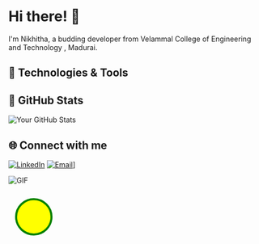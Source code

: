 # Hi there! 👋

I'm Nikhitha, a budding developer from Velammal College of Engineering and Technology , Madurai.

## 🔧 Technologies & Tools


## 🚀 GitHub Stats
![Your GitHub Stats](https://github-readme-stats.vercel.app/api?username=Nikhithasv&show_icons=true&theme=radical)

## 🌐 Connect with me
[![LinkedIn](https://img.shields.io/badge/LinkedIn-Connect-blue)]([https://www.linkedin.com/in/your-linkedin-profile](https://www.linkedin.com/in/nikhitha-vasudevan-b2382a252/))
[![Email](https://tse1.mm.bing.net/th?id=OIP.IpB5yPUkCFHOzlmM-O7ncAHaFW&pid=Api&P=0&h=220)](https://twitter.com/your-twitter-handle)]

<!-- Animated GIF -->
![GIF](https://media.giphy.com/media/your-gif-id/giphy.gif)

<!-- SVG Animation -->
<svg width="100" height="100" xmlns="http://www.w3.org/2000/svg">
  <circle cx="50" cy="50" r="40" stroke="green" stroke-width="4" fill="yellow">
    <animate attributeName="r" from="40" to="10" dur="0.5s" begin="0s" repeatCount="indefinite" />
  </circle>
</svg>
